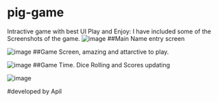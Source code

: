# pig-game
Intractive game with best UI 
Play and Enjoy:
I have included some of the Screenshots of the game.
![image](https://user-images.githubusercontent.com/70686944/190942668-56de3ac1-f04c-485d-9356-d77e863ef049.png)
##Main Name entry screen

![image](https://user-images.githubusercontent.com/70686944/190942737-af243cef-b1c8-422e-b208-260f2ef96297.png)
##Game Screen, amazing and attarctive to play.

![image](https://user-images.githubusercontent.com/70686944/190942816-4c6df152-9efc-4620-b77b-cfaf89fd1b39.png)
##Game Time. Dice Rolling and Scores updating

![image](https://user-images.githubusercontent.com/70686944/190942574-d5af7fc5-f2d2-403d-80c0-8534b5f551d8.png)


#developed by Apil
